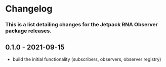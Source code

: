 # Changelog

### This is a list detailing changes for the Jetpack RNA Observer package releases.

## 0.1.0 - 2021-09-15

- build the initial functionality (subscribers, observers, observer registry)
